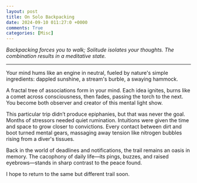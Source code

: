```yaml
---
layout: post
title: On Solo Backpacking
date: 2024-09-10 011:27:0 +0000
comments: True
categories: [Misc]
---
```


*Backpacking forces you to walk; Solitude isolates your thoughts. The combination results in a meditative state.*

---

Your mind hums like an engine in neutral, fueled by nature's simple ingredients: dappled sunshine, a stream's burble, a swaying hammock.

A fractal tree of associations form in your mind. Each idea ignites, burns like a comet across consciousness, then fades, passing the torch to the next. You become both observer and creator of this mental light show.

This particular trip didn’t produce epiphanies, but that was never the goal. Months of stressors needed quiet rumination. Intuitions were given the time and space to grow closer to convictions. Every contact between dirt and boot turned mental gears, massaging away tension like nitrogen bubbles rising from a diver's tissues.

Back in the world of deadlines and notifications, the trail remains an oasis in memory. The cacophony of daily life—its pings, buzzes, and raised eyebrows—stands in sharp contrast to the peace found.

I hope to return to the same but different trail soon.
